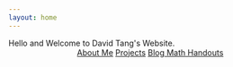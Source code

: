 ```yaml
---
layout: home
---
```

<link rel="stylesheet" href="styles.css"/>


<div class="welcome-text"> Hello and Welcome to David Tang's Website.</div>

<div style="text-align: center"><a href="/about" class="button-dark">
  About Me</a> <a href="/projects" class="button-dark">
  Projects</a> <a href="/my-blog" class="button-dark">
  Blog</a><a href="https://github.com/itangdav/my-blog/tree/master/assets" class="button-dark">
  Math Handouts</a></div>
